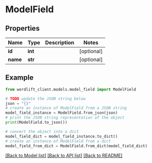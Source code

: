 # ModelField


## Properties

Name | Type | Description | Notes
------------ | ------------- | ------------- | -------------
**id** | **int** |  | [optional] 
**name** | **str** |  | [optional] 

## Example

```python
from wordlift_client.models.model_field import ModelField

# TODO update the JSON string below
json = "{}"
# create an instance of ModelField from a JSON string
model_field_instance = ModelField.from_json(json)
# print the JSON string representation of the object
print(ModelField.to_json())

# convert the object into a dict
model_field_dict = model_field_instance.to_dict()
# create an instance of ModelField from a dict
model_field_from_dict = ModelField.from_dict(model_field_dict)
```
[[Back to Model list]](../README.md#documentation-for-models) [[Back to API list]](../README.md#documentation-for-api-endpoints) [[Back to README]](../README.md)


